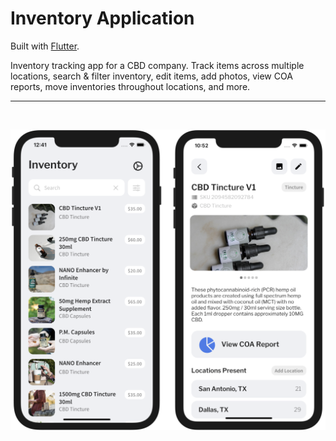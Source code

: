 # Inventory Application

Built with [Flutter](https://flutter.dev/).

Inventory tracking app for a CBD company. Track items across multiple locations, search & filter inventory, edit items, add photos, view COA reports, move inventories throughout locations, and more.  

------
</br>
<p align="center">
    <img src="./assets/inventory2.png">
</p>
